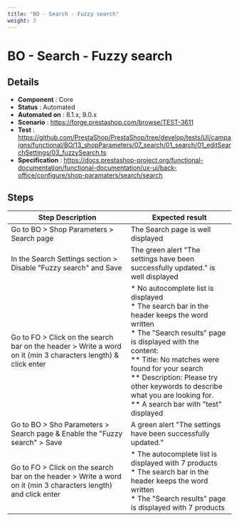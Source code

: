 ```yaml
---
title: "BO - Search - Fuzzy search"
weight: 3
---
```


# BO - Search - Fuzzy search
## Details
* **Component** : Core
* **Status** : Automated
* **Automated on** : 8.1.x, 9.0.x
* **Scenario** : https://forge.prestashop.com/browse/TEST-3611
* **Test** : https://github.com/PrestaShop/PrestaShop/tree/develop/tests/UI/campaigns/functional/BO/13_shopParameters/07_search/01_search/01_editSearchSettings/03_fuzzySearch.ts
* **Specification** : https://docs.prestashop-project.org/functional-documentation/functional-documentation/ux-ui/back-office/configure/shop-paramaters/search/search

## Steps
| Step Description | Expected result |
| ----- | ----- |
| Go to BO > Shop Parameters > Search page | The Search page is well displayed |
| In the Search Settings section > Disable "Fuzzy search" and Save | The green alert "The settings have been successfully updated." is well displayed |
| Go to FO > Click on the search bar on the header > Write a word on it (min 3 characters length) & click enter | * No autocomplete list is displayed<br> * The search bar in the header keeps the word written<br> * The "Search results" page is displayed with the content:<br> ** Title: No matches were found for your search<br> ** Description: Please try other keywords to describe what you are looking for.<br> ** A search bar with "test" displayed |
| Go to BO > Sho Parameters > Search page & Enable the "Fuzzy search" > Save | A green alert "The settings have been successfully updated." |
| Go to FO > Click on the search bar on the header > Write a word on it (min 3 characters length) and click enter | * The autocomplete list is displayed with 7 products<br> * The search bar in the header keeps the word written<br> * The "Search results" page is displayed with 7 products |
